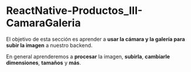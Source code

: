 # ReactNative-Productos_III-CamaraGaleria

El objetivo de esta sección es aprender a **usar la cámara y la galería para subir la imagen** a nuestro backend. 

En general aprenderemos a **procesar** la imagen, **subirla**, **cambiarle** **dimensiones**, **tamaños** y **más**.
